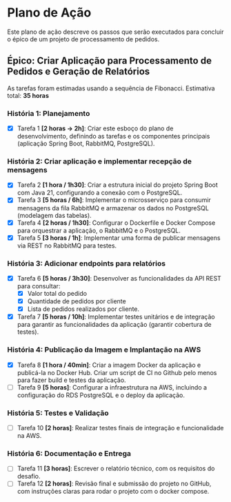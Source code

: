 # Plano de Ação

Este plano de ação descreve os passos que serão executados para concluir o épico de um projeto de processamento de pedidos.

## Épico: Criar Aplicação para Processamento de Pedidos e Geração de Relatórios

As tarefas foram estimadas usando a sequência de Fibonacci.
Estimativa total: **35 horas**

### História 1: Planejamento
- [x] Tarefa 1 **[2 horas -> 2h]**: Criar este esboço do plano de desenvolvimento, definindo as tarefas e os componentes principais (aplicação Spring Boot, RabbitMQ, PostgreSQL).

### História 2: Criar aplicação e implementar recepção de mensagens
- [x] Tarefa 2 **[1 hora / 1h30]**: Criar a estrutura inicial do projeto Spring Boot com Java 21, configurando a conexão com o PostgreSQL.
- [x] Tarefa 3 **[5 horas / 6h]**: Implementar o microsserviço para consumir mensagens da fila RabbitMQ e armazenar os dados no PostgreSQL (modelagem das tabelas).
- [x] Tarefa 4 **[2 horas / 1h30]**: Configurar o Dockerfile e Docker Compose para orquestrar a aplicação, o RabbitMQ e o PostgreSQL.
- [x] Tarefa 5 **[3 horas / 1h]**: Implementar uma forma de publicar mensagens via REST no RabbitMQ para testes.

### História 3: Adicionar endpoints para relatórios
- [x] Tarefa 6 **[5 horas / 3h30]**: Desenvolver as funcionalidades da API REST para consultar:
  - [x] Valor total do pedido
  - [x] Quantidade de pedidos por cliente
  - [x] Lista de pedidos realizados por cliente.
- [x] Tarefa 7 **[5 horas / 10h]**: Implementar testes unitários e de integração para garantir as funcionalidades da aplicação (garantir cobertura de testes).

### História 4: Publicação da Imagem e Implantação na AWS
- [x] Tarefa 8 **[1 hora / 40min]**: Criar a imagem Docker da aplicação e publicá-la no Docker Hub. Criar um script de CI no Github pelo menos para fazer build e testes da aplicação.
- [ ] Tarefa 9 **[5 horas]**: Configurar a infraestrutura na AWS, incluindo a configuração do RDS PostgreSQL e o deploy da aplicação.

### História 5: Testes e Validação
- [ ] Tarefa 10 **[2 horas]**: Realizar testes finais de integração e funcionalidade na AWS.

### História 6: Documentação e Entrega
- [ ] Tarefa 11 **[3 horas]**: Escrever o relatório técnico, com os requisitos do desafio.
- [ ] Tarefa 12 **[2 horas]**: Revisão final e submissão do projeto no GitHub, com instruções claras para rodar o projeto com o docker compose.